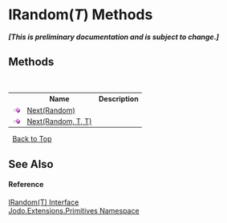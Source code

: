 # IRandom(*T*) Methods
 _**\[This is preliminary documentation and is subject to change.\]**_


## Methods
&nbsp;<table><tr><th></th><th>Name</th><th>Description</th></tr><tr><td>![Public method](media/pubmethod.gif "Public method")</td><td><a href="M_Jodo_Extensions_Primitives_IRandom_1_Next">Next(Random)</a></td><td /></tr><tr><td>![Public method](media/pubmethod.gif "Public method")</td><td><a href="M_Jodo_Extensions_Primitives_IRandom_1_Next_1">Next(Random, T, T)</a></td><td /></tr></table>&nbsp;
<a href="#irandom(*t*)-methods">Back to Top</a>

## See Also


#### Reference
<a href="T_Jodo_Extensions_Primitives_IRandom_1">IRandom(T) Interface</a><br /><a href="N_Jodo_Extensions_Primitives">Jodo.Extensions.Primitives Namespace</a><br />